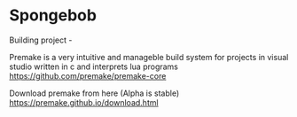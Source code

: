 # Spongebob

Building project - 

Premake is a very intuitive and manageble build system for projects in visual studio written in c and interprets lua programs
https://github.com/premake/premake-core

Download premake from here (Alpha is stable)
https://premake.github.io/download.html
